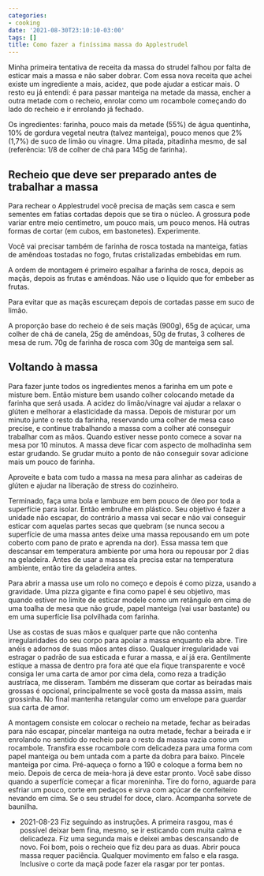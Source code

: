```yaml
---
categories:
- cooking
date: '2021-08-30T23:10:10-03:00'
tags: []
title: Como fazer a finíssima massa do Applestrudel
---
```


Minha primeira tentativa de receita da massa do strudel falhou por falta de esticar mais a massa e não saber dobrar. Com essa nova receita que achei existe um ingrediente a mais, acidez, que pode ajudar a esticar mais. O resto eu já entendi: é para passar manteiga na metade da massa, encher a outra metade com o recheio, enrolar como um rocambole começando do lado do recheio e ir enrolando já fechado.

Os ingredientes: farinha, pouco mais da metade (55%) de água quentinha, 10% de gordura vegetal neutra (talvez manteiga), pouco menos que 2% (1,7%) de suco de limão ou vinagre. Uma pitada, pitadinha mesmo, de sal (referência: 1/8 de colher de chá para 145g de farinha).

## Recheio que deve ser preparado antes de trabalhar a massa

Para rechear o Applestrudel você precisa de maçãs sem casca e sem sementes em fatias cortadas depois que se tira o núcleo. A grossura pode variar entre meio centímetro, um pouco mais, um pouco menos. Há outras formas de cortar (em cubos, em bastonetes). Experimente.

Você vai precisar também de farinha de rosca tostada na manteiga, fatias de amêndoas tostadas no fogo, frutas cristalizadas embebidas em rum.

A ordem de montagem é primeiro espalhar a farinha de rosca, depois as maçãs, depois as frutas e amêndoas. Não use o líquido que for embeber as frutas.

Para evitar que as maçãs escureçam depois de cortadas passe em suco de limão.

A proporção base do recheio é de seis maçãs (900g), 65g de açúcar, uma colher de chá de canela, 25g de amêndoas, 50g de frutas, 3 colheres de mesa de rum. 70g de farinha de rosca com 30g de manteiga sem sal.

## Voltando à massa

Para fazer junte todos os ingredientes menos a farinha em um pote e misture bem. Então misture bem usando colher colocando metade da farinha que será usada. A acidez do limão/vinagre vai ajudar a relaxar o glúten e melhorar a elasticidade da massa. Depois de misturar por um minuto junte o resto da farinha, reservando uma colher de mesa caso precise, e continue trabalhando a massa com a colher até conseguir trabalhar com as mãos. Quando estiver nesse ponto comece a sovar na mesa por 10 minutos. A massa deve ficar com aspecto de molhadinha sem estar grudando. Se grudar muito a ponto de não conseguir sovar adicione mais um pouco de farinha.

Aproveite e bata com tudo a massa na mesa para alinhar as cadeiras de glúten e ajudar na liberação de stress do cozinheiro.

Terminado, faça uma bola e lambuze em bem pouco de óleo por toda a superfície para isolar. Então embrulhe em plástico. Seu objetivo é fazer a unidade não escapar, do contrário a massa vai secar e não vai conseguir esticar com aquelas partes secas que quebram (se nunca secou a superfície de uma massa antes deixe uma massa repousando em um pote coberto com pano de prato e aprenda na dor). Essa massa tem que descansar em temperatura ambiente por uma hora ou repousar por 2 dias na geladeira. Antes de usar a massa ela precisa estar na temperatura ambiente, então tire da geladeira antes.

Para abrir a massa use um rolo no começo e depois é como pizza, usando a gravidade. Uma pizza gigante e fina como papel é seu objetivo, mas quando estiver no limite de esticar modele como um retângulo em cima de uma toalha de mesa que não grude, papel manteiga (vai usar bastante) ou em uma superfície lisa polvilhada com farinha.

Use as costas de suas mãos e qualquer parte que não contenha irregularidades do seu corpo para apoiar a massa enquanto ela abre. Tire anéis e adornos de suas mãos antes disso. Qualquer irregularidade vai estragar o padrão de sua esticada e furar a massa, e aí já era. Gentilmente estique a massa de dentro pra fora até que ela fique transparente e você consiga ler uma carta de amor por cima dela, como reza a tradição austríaca, me disseram. Também me disseram que cortar as beiradas mais grossas é opcional, principalmente se você gosta da massa assim, mais grossinha. No final mantenha retangular como um envelope para guardar sua carta de amor.

A montagem consiste em colocar o recheio na metade, fechar as beiradas para não escapar, pincelar manteiga na outra metade, fechar a beirada e ir enrolando no sentido do recheio para o resto da massa vazia como um rocambole. Transfira esse rocambole com delicadeza para uma forma com papel manteiga ou bem untada com a parte da dobra para baixo. Pincele manteiga por cima. Pré-aqueça o forno a 190 e coloque a forma bem no meio. Depois de cerca de meia-hora já deve estar pronto. Você sabe disso quando a superfície começar a ficar moreninha. Tire do forno, aguarde para esfriar um pouco, corte em pedaços e sirva com açúcar de confeiteiro nevando em cima. Se o seu strudel for doce, claro. Acompanha sorvete de baunilha.

 - 2021-08-23 Fiz seguindo as instruções. A primeira rasgou, mas é possível deixar bem fina, mesmo, se ir esticando com muita calma e delicadeza. Fiz uma segunda mais e deixei ambas descansando de novo. Foi bom, pois o recheio que fiz deu para as duas. Abrir pouca massa requer paciência. Qualquer movimento em falso e ela rasga. Inclusive o corte da maçã pode fazer ela rasgar por ter pontas.